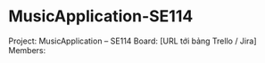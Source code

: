 # MusicApplication-SE114
Project: MusicApplication – SE114  Board: [URL tới bảng Trello / Jira]  Members:
